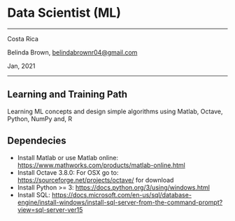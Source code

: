 # Data Scientist (ML)

----------

Costa Rica

Belinda Brown, belindabrownr04@gmail.com

Jan, 2021

----------

## Learning and Training Path

Learning ML concepts and 
design simple algorithms using Matlab, Octave, Python, NumPy and, R

## Dependecies
- Install Matlab or use Matlab online: https://www.mathworks.com/products/matlab-online.html <br/>
- Install Octave 3.8.0: For OSX go to: https://sourceforge.net/projects/octave/ for download <br/>
- Install Python >= 3: https://docs.python.org/3/using/windows.html <br/>
- Install SQL: https://docs.microsoft.com/en-us/sql/database-engine/install-windows/install-sql-server-from-the-command-prompt?view=sql-server-ver15 <br/>



